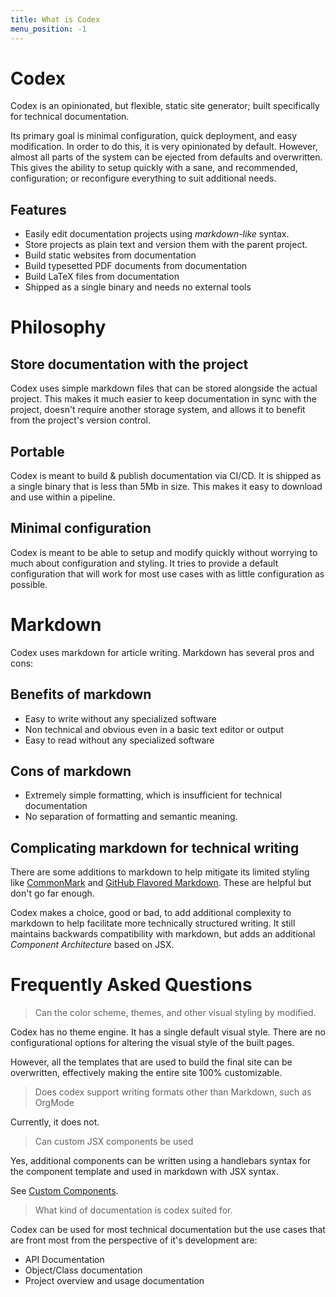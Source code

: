 ```yaml
---
title: What is Codex
menu_position: -1
---
```


# Codex

Codex is an opinionated, but flexible, static site generator; built 
specifically for technical documentation.

Its primary goal is minimal configuration, quick deployment, and easy 
modification. In order to do this, it is very opinionated by default. However,
almost all parts of the system can be ejected from defaults and overwritten. 
This gives the ability to setup quickly with a sane, and recommended, 
configuration; or reconfigure everything to suit additional needs.   

## Features

- Easily edit documentation projects using _markdown-like_ syntax.
- Store projects as plain text and version them with the parent project.
- Build static websites from documentation
- Build typesetted PDF documents from documentation
- Build LaTeX  files from documentation
- Shipped as a single binary and needs no external tools

# Philosophy 

## Store documentation with the project 

Codex uses simple markdown files that can be stored alongside the actual 
project. This makes it much easier to keep documentation in sync with the 
project, doesn't require another storage system, and allows it to benefit from 
the project's version control.

## Portable

Codex is meant to build & publish documentation via CI/CD. It is shipped as a 
single binary that is less than 5Mb in size. This makes it easy to download and 
use within a pipeline.

## Minimal configuration

Codex is meant to be able to setup and modify quickly without worrying to much
about configuration and styling. It tries to provide a default configuration 
that will work for most use cases with as little configuration as possible.

# Markdown

Codex uses markdown for article writing. Markdown has several pros and cons:

## Benefits of markdown
- Easy to write without any specialized software
- Non technical and obvious even in a basic text editor or output
- Easy to read without any specialized software

## Cons of markdown
- Extremely simple formatting, which is insufficient for technical 
documentation
- No separation of formatting and semantic meaning.

## Complicating markdown for technical writing

There are some additions to markdown to help mitigate its limited styling like
[CommonMark](https://commonmark.org/) and [GitHub Flavored Markdown](https://github.github.com/gfm/). These are helpful but don't go far 
enough.

Codex makes a choice, good or bad, to add additional complexity to markdown to
help facilitate more technically structured writing. It still maintains 
backwards compatibility with markdown, but adds an additional 
_Component Architecture_ based on JSX.

# Frequently Asked Questions

> Can the color scheme, themes, and other visual styling by modified.

Codex has no theme engine. It has a single default visual style. There are no 
configurational options for altering the visual style of the built pages.

However, all the templates that are used to build the final site can be 
overwritten, effectively making the entire site 100% customizable.

> Does codex support writing formats other than Markdown, such as OrgMode

Currently, it does not.

> Can custom JSX components be used 

Yes, additional components can be written using a handlebars syntax for the 
component template and used in markdown with JSX syntax.

 See [Custom Components](/components/custom-components).

> What kind of documentation is codex suited for.  

Codex can be used for most technical documentation but the use cases that are 
front most from the perspective of it's development are:

- API Documentation
- Object/Class documentation
- Project overview and usage documentation
 
